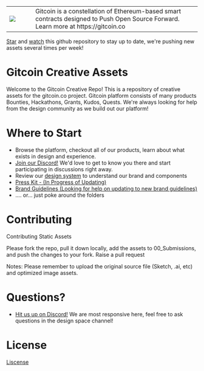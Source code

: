 <table>
<td width=100>
<img src='https://github.com/gitcoinco/gitcoinco/blob/master/img/helmet.png'/>
</td>
<td width=800>
Gitcoin is a constellation of Ethereum-based smart contracts designed to Push Open Source Forward. Learn more at https://gitcoin.co
</td>
</table>

[Star](https://github.com/gitcoinco/creative/stargazers) and [watch](https://github.com/gitcoinco/creative/watchers) this github repository to stay up to date, we're pushing new assets several times per week!


# Gitcoin Creative Assets

Welcome to the Gitcoin Creative Repo!
This is a repository of creative assets for the gitcoin.co project.
Gitcoin platform consists of many products Bounties, Hackathons, Grants, Kudos, Quests.
We're always looking for help from the design community as we build out our platform!


# Where to Start

* Browse the platform, checkout all of our products, learn about what exists in design and experience.
* [Join our Discord!](https://discord.com/invite/jWUzf7b8Yr) We'd love to get to know you there and start participating in discussions right away. 
* Review our [design system](https://www.figma.com/file/JTzaUKVxnGEmlaD3L8KsSm/Gitcoin-Design-System-WIP-020221?node-id=0%3A1) to understand our brand and components
* [Press Kit - (In Progress of Updating)](https://gitcoin.co/presskit)
* [Brand Guidelines (Looking for help on updating to new brand guidelines) ](https://github.com/gitcoinco/creative/tree/master/Brand/Brand%20Guide)
* .... or... just poke around the folders 


# Contributing

Contributing Static Assets

Please fork the repo, pull it down locally, add the assets to 00_Submissions, and push the changes to your fork.  Raise a pull request 

Notes:
Please remember to upload the original source file (Sketch, .ai, etc) and optimized image assets.

# Questions?
* [Hit us up on Discord!](https://discord.com/invite/jWUzf7b8Yr) We are most responsive here, feel free to ask questions in the design space channel!

# License
[Liscense](./liscense)

<!-- Google Analytics -->
<img src='https://ga-beacon.appspot.com/UA-102304388-1/gitcoinco/creative' style='width:1px; height:1px;' >


